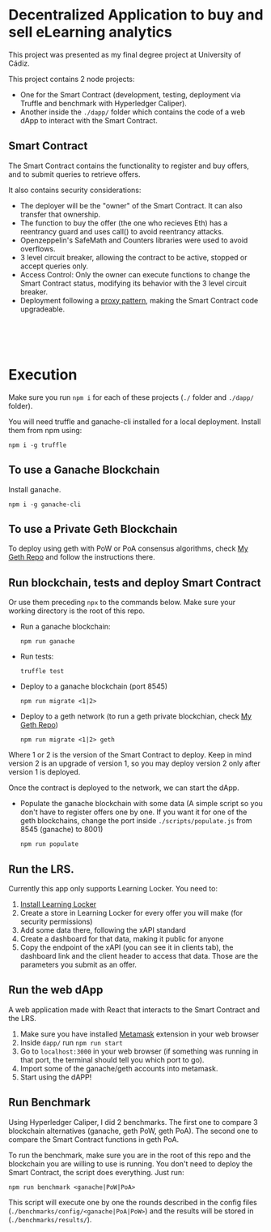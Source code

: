 # Decentralized Application to buy and sell eLearning analytics

This project was presented as my final degree project at University of Cádiz.

This project contains 2 node projects:

- One for the Smart Contract (development, testing, deployment via Truffle and benchmark with Hyperledger Caliper).
- Another inside the `./dapp/` folder which contains the code of a web dApp to interact with the Smart Contract.

## Smart Contract

The Smart Contract contains the functionality to register and buy offers, and to submit queries to retrieve offers.

It also contains security considerations:

- The deployer will be the "owner" of the Smart Contract. It can also transfer that ownership.
- The function to buy the offer (the one who recieves Eth) has a reentrancy guard and uses call() to avoid reentrancy attacks.
- Openzeppelin's SafeMath and Counters libraries were used to avoid overflows.
- 3 level circuit breaker, allowing the contract to be active, stopped or accept queries only.
- Access Control: Only the owner can execute functions to change the Smart Contract status, modifying its behavior with the 3 level circuit breaker.
- Deployment following a [proxy pattern](https://docs.openzeppelin.com/upgrades-plugins/1.x/proxies), making the Smart Contract code upgradeable.

<br>
<br>
<br>

# Execution

Make sure you run `npm i` for each of these projects (`./` folder and `./dapp/` folder).

You will need truffle and ganache-cli installed for a local deployment. Install them from npm using:

`npm i -g truffle`

## To use a Ganache Blockchain

Install ganache.

`npm i -g ganache-cli`

## To use a Private Geth Blockchain

To deploy using geth with PoW or PoA consensus algorithms, check [My Geth Repo](https://github.com/fransotodev/geth-private-blockchain) and follow the instructions there.

## Run blockchain, tests and deploy Smart Contract

Or use them preceding `npx` to the commands below. Make sure your working directory is the root of this repo.

- Run a ganache blockchain:

  `npm run ganache`

- Run tests:

  `truffle test`

- Deploy to a ganache blockchain (port 8545)

  `npm run migrate <1|2>`

- Deploy to a geth network (to run a geth private blockchian, check [My Geth Repo](https://github.com/fransotodev/geth-private-blockchain))

  `npm run migrate <1|2> geth`

Where 1 or 2 is the version of the Smart Contract to deploy. Keep in mind version 2 is an upgrade of version 1, so you may deploy version 2 only after version 1 is deployed.

Once the contract is deployed to the network, we can start the dApp.

- Populate the ganache blockchain with some data (A simple script so you don't have to register offers one by one. If you want it for one of the geth blockchains, change the port inside `./scripts/populate.js` from 8545 (ganache) to 8001)

  `npm run populate`

## Run the LRS.

Currently this app only supports Learning Locker. You need to:

1. [Install Learning Locker](https://docs.learninglocker.net/guides-installing/)
2. Create a store in Learning Locker for every offer you will make (for security permissions)
3. Add some data there, following the xAPI standard
4. Create a dashboard for that data, making it public for anyone
5. Copy the endpoint of the xAPI (you can see it in clients tab), the dashboard link and the client header to access that data. Those are the parameters you submit as an offer.

## Run the web dApp

A web application made with React that interacts to the Smart Contract and the LRS.

1. Make sure you have installed [Metamask](https://metamask.io/download.html) extension in your web browser
2. Inside `dapp/` run `npm run start`
3. Go to `localhost:3000` in your web browser (if something was running in that port, the terminal should tell you which port to go).
4. Import some of the ganache/geth accounts into metamask.
5. Start using the dAPP!

## Run Benchmark

Using Hyperledger Caliper, I did 2 benchmarks. The first one to compare 3 blockchain alternatives (ganache, geth PoW, geth PoA). The second one to compare the Smart Contract functions in geth PoA.

To run the benchmark, make sure you are in the root of this repo and the blockchain you are willing to use is running. You don't need to deploy the Smart Contract, the script does everything. Just run:

`npm run benchmark <ganache|PoW|PoA>`

This script will execute one by one the rounds described in the config files (`./benchmarks/config/<ganache|PoA|PoW>`) and the results will be stored in (`./benchmarks/results/`).
